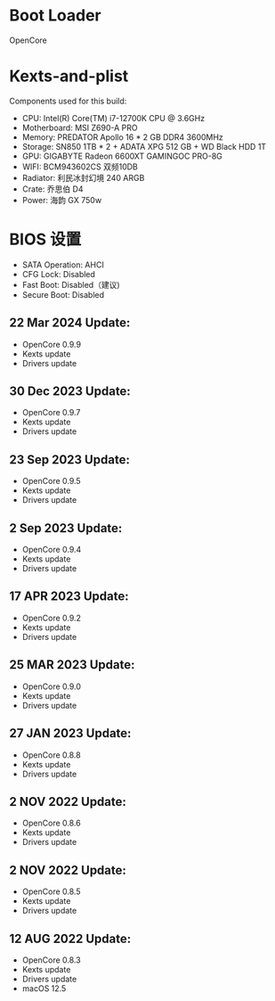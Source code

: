 # Boot Loader

OpenCore

# Kexts-and-plist

Components used for this build:

- CPU: Intel(R) Core(TM) i7-12700K CPU @ 3.6GHz
- Motherboard: MSI Z690-A PRO
- Memory: PREDATOR Apollo 16 * 2 GB DDR4 3600MHz
- Storage: SN850 1TB * 2 + ADATA XPG 512 GB + WD Black HDD 1T
- GPU: GIGABYTE Radeon 6600XT GAMINGOC PRO-8G
- WIFI: BCM943602CS 双频10DB
- Radiator: 利民冰封幻境 240 ARGB
- Crate: 乔思伯 D4
- Power: 海韵 GX 750w

# BIOS 设置

- SATA Operation: AHCI
- CFG Lock: Disabled
- Fast Boot: Disabled（建议)
- Secure Boot: Disabled

## 22 Mar 2024 Update:
- OpenCore 0.9.9
- Kexts update
- Drivers update

## 30 Dec 2023 Update:
- OpenCore 0.9.7
- Kexts update
- Drivers update

## 23 Sep 2023 Update:
- OpenCore 0.9.5
- Kexts update
- Drivers update

## 2 Sep 2023 Update:
- OpenCore 0.9.4
- Kexts update
- Drivers update

## 17 APR 2023 Update:
- OpenCore 0.9.2
- Kexts update
- Drivers update

## 25 MAR 2023 Update:
- OpenCore 0.9.0
- Kexts update
- Drivers update

## 27 JAN 2023 Update:
- OpenCore 0.8.8
- Kexts update
- Drivers update

## 2 NOV 2022 Update:
- OpenCore 0.8.6
- Kexts update
- Drivers update

## 2 NOV 2022 Update:
- OpenCore 0.8.5
- Kexts update
- Drivers update

## 12 AUG 2022 Update:
- OpenCore 0.8.3
- Kexts update
- Drivers update
- macOS 12.5